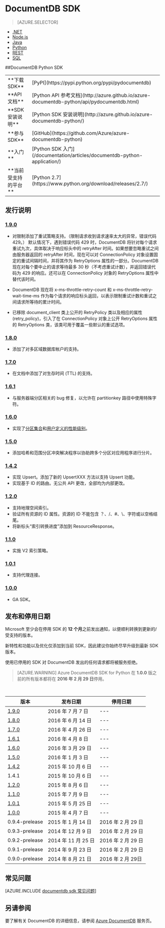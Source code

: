 <properties 
	pageTitle="DocumentDB Python API 和 SDK | Azure" 
	description="了解有关 Python API 和 SDK 的全部信息，包括发布日期、停用日期和 DocumentDB Python SDK 各版本之间所做的更改。" 
	services="documentdb" 
	documentationCenter="python" 
	authors="rnagpal" 
	manager="jhubbard" 
	editor="cgronlun"/>

<tags 
	ms.service="documentdb" 
	ms.workload="data-services" 
	ms.tgt_pltfrm="na" 
	ms.devlang="python" 
	ms.topic="article" 
	ms.date="08/09/2016" 
	wacn.date="11/21/2016" 
	ms.author="rnagpal"/>

# DocumentDB SDK

> [AZURE.SELECTOR]
- [.NET](/documentation/articles/documentdb-sdk-dotnet/)
- [Node.js](/documentation/articles/documentdb-sdk-node/)
- [Java](/documentation/articles/documentdb-sdk-java/)
- [Python](/documentation/articles/documentdb-sdk-python/)
- [REST](https://msdn.microsoft.com/zh-cn/library/azure/dn781481.aspx)
- [SQL](https://msdn.microsoft.com/zh-cn/library/azure/dn782250.aspx)

##DocumentDB Python SDK

<table>
<tr><td>**下载 SDK**</td><td>[PyPI](https://pypi.python.org/pypi/pydocumentdb)</td></tr>
<tr><td>**API 文档**</td><td>[Python API 参考文档](http://azure.github.io/azure-documentdb-python/api/pydocumentdb.html)</td></tr>
<tr><td>**SDK 安装说明**</td><td>[Python SDK 安装说明](http://azure.github.io/azure-documentdb-python/)</td></tr>
<tr><td>**参与 SDK**</td><td>[GitHub](https://github.com/Azure/azure-documentdb-python)</td></tr>
<tr><td>**入门**</td><td>[Python SDK 入门](/documentation/articles/documentdb-python-application/)</td></tr>
<tr><td>**当前受支持的平台**</td><td>[Python 2.7](https://www.python.org/download/releases/2.7/)</td></tr>
</table>

## 发行说明

### <a name="1.9.0"/>[1\.9.0](https://pypi.python.org/pypi/pydocumentdb/1.9.0)
- 对限制添加了重试策略支持。（限制请求收到请求速率太大的异常，错误代码 429。） 默认情况下，遇到错误代码 429 时，DocumentDB 将针对每个请求重试九次，具体取决于响应标头中的 retryAfter 时间。如果想要忽略重试之间由服务器返回的 retryAfter 时间，现在可以对 ConnectionPolicy 对象设置固定的重试间隔时间，并将其作为 RetryOptions 属性的一部分。DocumentDB 现在对每个要中止的请求等待最多 30 秒（不考虑重试计数），并返回错误代码为 429 的响应。还可以在 ConnectionPolicy 对象的 RetryOptions 属性中替代该时间。

- DocumentDB 现在将 x-ms-throttle-retry-count 和 x-ms-throttle-retry-wait-time-ms 作为每个请求的响应标头返回，以表示限制重试计数和重试之间请求所等待的累计时间。

- 已移除 document\_client 类上公开的 RetryPolicy 类以及相应的属性 (retry\_policy)，引入了在 ConnectionPolicy 对象上公开 RetryOptions 属性的 RetryOptions 类，该类可用于覆盖一些默认的重试选项。

### <a name="1.8.0"/>[1\.8.0](https://pypi.python.org/pypi/pydocumentdb/1.8.0)
  - 添加了对多区域数据库帐户的支持。

### <a name="1.7.0"/>[1\.7.0](https://pypi.python.org/pypi/pydocumentdb/1.7.0)
- 在文档中添加了对生存时间 (TTL) 的支持。

### <a name="1.6.1"/>[1\.6.1](https://pypi.python.org/pypi/pydocumentdb/1.6.1)
- 与服务器端分区相关的 bug 修复，以允许在 partitionkey 路径中使用特殊字符。

### <a name="1.6.0"/>[1\.6.0](https://pypi.python.org/pypi/pydocumentdb/1.6.0)
- 实现了[分区集合](/documentation/articles/documentdb-partition-data/)和[用户定义的性能级别](/documentation/articles/documentdb-performance-levels/)。

### <a name="1.5.0"/>[1\.5.0](https://pypi.python.org/pypi/pydocumentdb/1.5.0)
- 添加哈希和范围分区冲突解决程序以协助跨多个分区对应用程序进行分片。

### <a name="1.4.2"/>[1\.4.2](https://pypi.python.org/pypi/pydocumentdb/1.4.2)
- 实现 Upsert。添加了新的 UpsertXXX 方法以支持 Upsert 功能。
- 实现基于 ID 的路由。无公共 API 更改，全部均为内部更改。

### <a name="1.2.0"/>[1\.2.0](https://pypi.python.org/pypi/pydocumentdb/1.2.0)
- 支持地理空间索引。
- 验证所有资源的 ID 属性。资源的 ID 不能包含 ？、/、#、\\、字符或以空格结尾。
- 将新标头“索引转换进度”添加到 ResourceResponse。

### <a name="1.1.0"/>[1\.1.0](https://pypi.python.org/pypi/pydocumentdb/1.1.0)
- 实施 V2 索引策略。

### <a name="1.0.1"/>[1\.0.1](https://pypi.python.org/pypi/pydocumentdb/1.0.1)
- 支持代理连接。

### <a name="1.0.0"/>[1\.0.0](https://pypi.python.org/pypi/pydocumentdb/1.0.0)
- GA SDK。

## 发布和停用日期
Microsoft 至少会在停用 SDK 的 **12 个月**之前发出通知，以便顺利转换到更新的/受支持的版本。

新特性和功能以及优化仅添加到当前 SDK，因此建议你始终尽早升级到最新 SDK 版本。

使用已停用的 SDK 对 DocumentDB 发出的任何请求都将被服务拒绝。

> [AZURE.WARNING]
Azure DocumentDB SDK for Python 在 **1.0.0** 版之前的所有版本都将在 **2016 年 2 月 29 日**停用。

<br/>

| 版本 | 发布日期 | 停用日期 
| ---	  | ---	         | ---
| [1\.9.0](#1.9.0) | 2016 年 7 月 7 日 |---
| [1\.8.0](#1.8.0) | 2016 年 6 月 14 日 |---
| [1\.7.0](#1.7.0) | 2016 年 4 月 26 日 |---
| [1\.6.1](#1.6.1) | 2016 年 4 月 8 日 |---
| [1\.6.0](#1.6.0) | 2016 年 3 月 29 日 |---
| [1\.5.0](#1.5.0) | 2016 年 1 月 3 日 |---
| [1\.4.2](#1.4.2) | 2015 年 10 月 6 日 |---
| 1\.4.1           | 2015 年 10 月 6 日 |---
| [1\.2.0](#1.2.0) | 2015 年 8 月 6 日 |---
| [1\.1.0](#1.1.0) | 2015 年 7 月 9 日 |---
| [1\.0.1](#1.0.1) | 2015 年 5 月 25 日 |---
| [1\.0.0](#1.0.0) | 2015 年 4 月 7 日 |---
|0.9.4-prelease | 2015 年 1 月 14 日 | 2016 年 2 月 29 日
|0.9.3-prelease | 2014 年 12 月 9 日 | 2016 年 2 月 29 日
|0.9.2-prelease | 2014 年 11 月 25 日 | 2016 年 2 月 29 日
|0.9.1-prelease | 2014 年 9 月 23 日 | 2016 年 2 月 29 日
|0.9.0-prelease | 2014 年 8 月 21 日 | 2016 年 2 月 29日

## 常见问题
[AZURE.INCLUDE [documentdb sdk 常见问题](../../includes/documentdb-sdk-faq.md)]

## 另请参阅

要了解有关 DocumentDB 的详细信息，请参阅 [Azure DocumentDB](/documentation/services/documentdb/) 服务页。

<!---HONumber=Mooncake_0919_2016-->